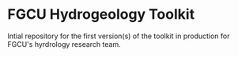 # FGCU Hydrogeology Toolkit
 Intial repository for the first version(s) of the toolkit in production for FGCU's hyrdrology research team.
